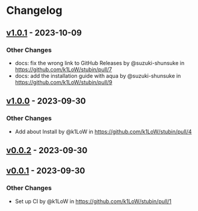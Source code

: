 # Changelog

## [v1.0.1](https://github.com/k1LoW/stubin/compare/v1.0.0...v1.0.1) - 2023-10-09
### Other Changes
- docs: fix the wrong link to GitHub Releases by @suzuki-shunsuke in https://github.com/k1LoW/stubin/pull/7
- docs: add the installation guide with aqua by @suzuki-shunsuke in https://github.com/k1LoW/stubin/pull/9

## [v1.0.0](https://github.com/k1LoW/stubin/compare/v0.0.2...v1.0.0) - 2023-09-30
### Other Changes
- Add about Install by @k1LoW in https://github.com/k1LoW/stubin/pull/4

## [v0.0.2](https://github.com/k1LoW/stubin/compare/v0.0.1...v0.0.2) - 2023-09-30

## [v0.0.1](https://github.com/k1LoW/stubin/commits/v0.0.1) - 2023-09-30
### Other Changes
- Set up CI by @k1LoW in https://github.com/k1LoW/stubin/pull/1
